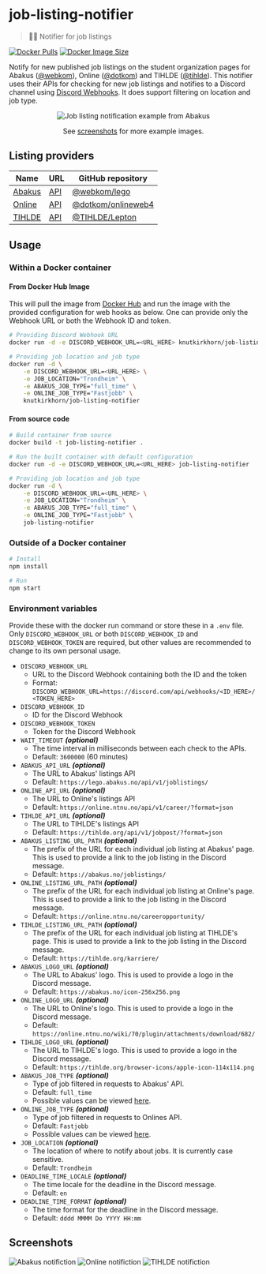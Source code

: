 # job-listing-notifier

> 📰⏰ Notifier for job listings

[![Docker Pulls](https://img.shields.io/docker/pulls/knutkirkhorn/job-listing-notifier)](https://hub.docker.com/r/knutkirkhorn/job-listing-notifier) [![Docker Image Size](https://badgen.net/docker/size/knutkirkhorn/job-listing-notifier)](https://hub.docker.com/r/knutkirkhorn/job-listing-notifier)

Notify for new published job listings on the student organization pages for Abakus ([@webkom](https://github.com/webkom)), Online ([@dotkom](https://github.com/dotkom)) and TIHLDE ([@tihlde](https://github.com/tihlde)).
This notifier uses their APIs for checking for new job listings and notifies to a Discord channel using [Discord Webhooks](https://discord.com/developers/docs/resources/webhook). It does support filtering on location and job type.

<div align="center">
	<img src="https://raw.githubusercontent.com/knutkirkhorn/job-listing-notifier/main/media/top-image.png" alt="Job listing notification example from Abakus">
	<p>See <a href="https://github.com/knutkirkhorn/job-listing-notifier#Screenshots">screenshots</a> for more example images.</p>
</div>

## Listing providers

| Name | URL | GitHub repository |
| --- | --- | --- |
| [Abakus](https://abakus.no) | [API](https://lego.abakus.no/api/v1/) | [@webkom/lego](https://github.com/webkom/lego) |
| [Online](https://online.ntnu.no) | [API](https://old.online.ntnu.no/api/v1/) | [@dotkom/onlineweb4](https://github.com/dotkom/onlineweb4) |
| [TIHLDE](https://tihlde.org) | [API](https://api.tihlde.org/) | [@TIHLDE/Lepton](https://github.com/TIHLDE/Lepton) |

## Usage

### Within a Docker container

#### From Docker Hub Image

This will pull the image from [Docker Hub](https://hub.docker.com/) and run the image with the provided configuration for web hooks as below. One can provide only the Webhook URL or both the Webhook ID and token.

```sh
# Providing Discord Webhook URL
docker run -d -e DISCORD_WEBHOOK_URL=<URL_HERE> knutkirkhorn/job-listing-notifier

# Providing job location and job type
docker run -d \
    -e DISCORD_WEBHOOK_URL=<URL_HERE> \
    -e JOB_LOCATION="Trondheim" \
    -e ABAKUS_JOB_TYPE="full_time" \
    -e ONLINE_JOB_TYPE="Fastjobb" \
    knutkirkhorn/job-listing-notifier
```

#### From source code

```sh
# Build container from source
docker build -t job-listing-notifier .

# Run the built container with default configuration
docker run -d -e DISCORD_WEBHOOK_URL=<URL_HERE> job-listing-notifier

# Providing job location and job type
docker run -d \
    -e DISCORD_WEBHOOK_URL=<URL_HERE> \
    -e JOB_LOCATION="Trondheim" \
    -e ABAKUS_JOB_TYPE="full_time" \
    -e ONLINE_JOB_TYPE="Fastjobb" \
    job-listing-notifier
```

### Outside of a Docker container

```sh
# Install
npm install

# Run
npm start
```

### Environment variables

Provide these with the docker run command or store these in a `.env` file. Only `DISCORD_WEBHOOK_URL` or both `DISCORD_WEBHOOK_ID` and `DISCORD_WEBHOOK_TOKEN` are required, but other values are recommended to change to its own personal usage.

- `DISCORD_WEBHOOK_URL`
    - URL to the Discord Webhook containing both the ID and the token
    - Format: `DISCORD_WEBHOOK_URL=https://discord.com/api/webhooks/<ID_HERE>/<TOKEN_HERE>`
- `DISCORD_WEBHOOK_ID`
    - ID for the Discord Webhook
- `DISCORD_WEBHOOK_TOKEN`
    - Token for the Discord Webhook
- `WAIT_TIMEOUT` ***(optional)***
    - The time interval in milliseconds between each check to the APIs.
    - Default: `3600000` (60 minutes)
- `ABAKUS_API_URL` ***(optional)***
    - The URL to Abakus' listings API
    - Default: `https://lego.abakus.no/api/v1/joblistings/`
- `ONLINE_API_URL` ***(optional)***
    - The URL to Online's listings API
    - Default: `https://online.ntnu.no/api/v1/career/?format=json`
- `TIHLDE_API_URL` ***(optional)***
    - The URL to TIHLDE's listings API
    - Default: `https://tihlde.org/api/v1/jobpost/?format=json`
- `ABAKUS_LISTING_URL_PATH` ***(optional)***
    - The prefix of the URL for each individual job listing at Abakus' page. This is used to provide a link to the job listing in the Discord message.
    - Default: `https://abakus.no/joblistings/`
- `ONLINE_LISTING_URL_PATH` ***(optional)***
    - The prefix of the URL for each individual job listing at Online's page. This is used to provide a link to the job listing in the Discord message.
    - Default: `https://online.ntnu.no/careeropportunity/`
- `TIHLDE_LISTING_URL_PATH` ***(optional)***
    - The prefix of the URL for each individual job listing at TIHLDE's page. This is used to provide a link to the job listing in the Discord message.
    - Default: `https://tihlde.org/karriere/`
- `ABAKUS_LOGO_URL` ***(optional)***
    - The URL to Abakus' logo. This is used to provide a logo in the Discord message.
    - Default: `https://abakus.no/icon-256x256.png`
- `ONLINE_LOGO_URL` ***(optional)***
    - The URL to Online's logo. This is used to provide a logo in the Discord message.
    - Default: `https://online.ntnu.no/wiki/70/plugin/attachments/download/682/`
- `TIHLDE_LOGO_URL` ***(optional)***
    - The URL to TIHLDE's logo. This is used to provide a logo in the Discord message.
    - Default: `https://tihlde.org/browser-icons/apple-icon-114x114.png`
- `ABAKUS_JOB_TYPE` ***(optional)***
    - Type of job filtered in requests to Abakus' API.
    - Default: `full_time`
    - Possible values can be viewed [here](https://github.com/webkom/lego/blob/master/lego/apps/joblistings/models.py#L18-L22).
- `ONLINE_JOB_TYPE` ***(optional)***
    - Type of job filtered in requests to Onlines API.
    - Default: `Fastjobb`
    - Possible values can be viewed [here](https://github.com/dotkom/onlineweb4/blob/develop/apps/careeropportunity/models.py#L26-L32).
- `JOB_LOCATION` ***(optional)***
    - The location of where to notify about jobs. It is currently case sensitive.
    - Default: `Trondheim`
- `DEADLINE_TIME_LOCALE` ***(optional)***
    - The time locale for the deadline in the Discord message.
    - Default: `en`
- `DEADLINE_TIME_FORMAT` ***(optional)***
    - The time format for the deadline in the Discord message.
    - Default: `dddd MMMM Do YYYY HH:mm`

## Screenshots

![Abakus notifiction](https://raw.githubusercontent.com/knutkirkhorn/job-listing-notifier/main/media/abakus.png)
![Online notifiction](https://raw.githubusercontent.com/knutkirkhorn/job-listing-notifier/main/media/online.png)
![TIHLDE notifiction](https://raw.githubusercontent.com/knutkirkhorn/job-listing-notifier/main/media/tihlde.png)
